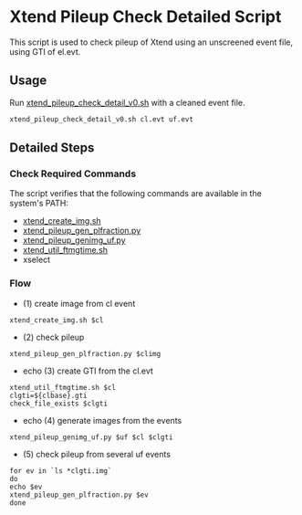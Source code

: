 # Xtend Pileup Check Detailed Script

This script is used to check pileup of Xtend using an unscreened event file, using GTI of el.evt. 

## Usage

Run [xtend_pileup_check_detail_v0.sh](https://github.com/yamadasuzaku/rksysoft/blob/main/xtend/xtend_pileup_check_detail_v0.sh) with a cleaned event file. 

```sh
xtend_pileup_check_detail_v0.sh cl.evt uf.evt
```

## Detailed Steps

### Check Required Commands

The script verifies that the following commands are available in the system's PATH:
- [xtend_create_img.sh](https://github.com/yamadasuzaku/rksysoft/blob/main/xtend/xtend_create_img.sh)
- [xtend_pileup_gen_plfraction.py](https://github.com/yamadasuzaku/rksysoft/blob/main/xtend/xtend_pileup_gen_plfraction.py)
- [xtend_pileup_genimg_uf.py](https://github.com/yamadasuzaku/rksysoft/blob/main/xtend/xtend_pileup_genimg_uf.py)
- [xtend_util_ftmgtime.sh](https://github.com/yamadasuzaku/rksysoft/blob/main/xtend/xtend_util_ftmgtime.sh)
- xselect

### Flow

- (1) create image from cl event 

``` bash:
xtend_create_img.sh $cl
```

- (2) check pileup 

``` bash:
xtend_pileup_gen_plfraction.py $climg
```

- echo (3) create GTI from the cl.evt

``` bash:
xtend_util_ftmgtime.sh $cl
clgti=${clbase}.gti
check_file_exists $clgti
```

- echo (4) generate images from the events

``` bash:
xtend_pileup_genimg_uf.py $uf $cl $clgti 
```
 
- (5) check pileup from several uf events

``` bash:
for ev in `ls *clgti.img`
do
echo $ev
xtend_pileup_gen_plfraction.py $ev
done
``` 